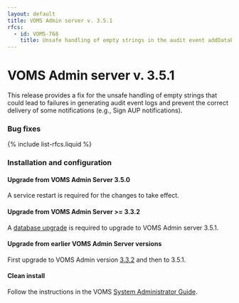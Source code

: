 ```yaml
---
layout: default
title: VOMS Admin server v. 3.5.1
rfcs:
  - id: VOMS-768
    title: Unsafe handling of empty strings in the audit event addDataPoint method
---
```


# VOMS Admin server v. 3.5.1

This release provides a fix for the unsafe handling of empty strings that could
lead to failures in generating audit event logs and prevent the correct
delivery of some notifications (e.g., Sign AUP notifications).

### Bug fixes

{% include list-rfcs.liquid %}

### Installation and configuration

#### Upgrade from VOMS Admin Server 3.5.0

A service restart is required for the changes to take effect.

#### Upgrade from VOMS Admin Server >= 3.3.2

A [database upgrade][db-upgrade] is required to upgrade to VOMS Admin server 3.5.1.

#### Upgrade from earlier VOMS Admin Server versions

First upgrade to VOMS Admin version [3.3.2][voms-admin-332-rn] and then to 3.5.1.

#### Clean install

Follow the instructions in the VOMS [System Administrator Guide][sysadmin-guide].

[voms-website]: http://italiangrid.github.io/voms
[sysadmin-guide]:{{site.baseurl}}/documentation/sysadmin-guide/3.0.9
[voms-admin-guide]: {{site.baseurl}}/documentation/voms-admin-guide/3.5.1
[reconf]: {{site.baseurl}}/documentation/sysadmin-guide/3.0.9/#reconf
[db-upgrade]: {{site.baseurl}}/documentation/sysadmin-guide/3.0.9/#db-upgrade
[voms-admin-332-rn]: {{site.baseurl}}/release-notes/voms-admin-server/3.3.2
